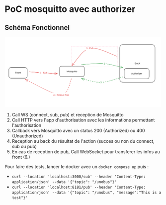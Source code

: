 # PoC mosquitto avec authorizer

## Schéma Fonctionnel

![Schéma Fonctionnel][schema_authz]

[schema_authz]: ./schema_authz.png "Schéma Fonctionnel"

1. Call WS (connect, sub, pub) et reception de Mosquitto
2. Call HTTP vers l'app d'authorisation avec les informations permettant l'authorisation
3. Callback vers Mosquitto avec un status 200 (Authorized) ou 400 (Unauthorized)
4. Reception au back du résultat de l'action (succes ou non du connect, sub ou pub)
5. En cas de reception de pub, Call WebSocket pour transferer les infos au front (6.)

Pour faire des tests, lancer le docker avec un `docker compose up` puis :
- `curl --location 'localhost:3000/sub' --header 'Content-Type: application/json' --data '{"topic": "/unobus"}'`
- `curl --location 'localhost:8181/pub' --header 'Content-Type: application/json' --data '{"topic": "/unobus", "message":"This is a test"}'`
